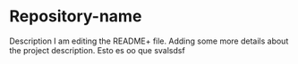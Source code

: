 # Repository-name
Description
I am editing the README+ file. Adding some more details about the project description.
Esto es oo que svalsdsf
